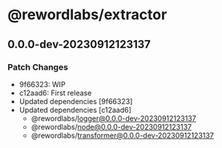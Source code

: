 # @rewordlabs/extractor

## 0.0.0-dev-20230912123137

### Patch Changes

- 9f66323: WIP
- c12aad6: First release
- Updated dependencies [9f66323]
- Updated dependencies [c12aad6]
  - @rewordlabs/logger@0.0.0-dev-20230912123137
  - @rewordlabs/node@0.0.0-dev-20230912123137
  - @rewordlabs/transformer@0.0.0-dev-20230912123137
